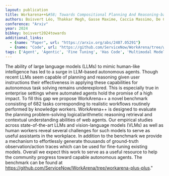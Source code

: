 ```yaml
---
layout: publication
title: Workarena++&#58; Towards Compositional Planning And Reasoning-based Common Knowledge Work Tasks
authors: Boisvert Léo, Thakkar Megh, Gasse Maxime, Caccia Massimo, De Chezelles Thibault Le Sellier, Cappart Quentin, Chapados Nicolas, Lacoste Alexandre, Drouin Alexandre
conference: "Arxiv"
year: 2024
bibkey: boisvert2024towards
additional_links:
  - {name: "Paper", url: "https://arxiv.org/abs/2407.05291"}
  - {name: "Code", url: "https://github.com/ServiceNow/WorkArena/tree/workarena-plus-plus"}
tags: ['Agent', 'Agentic', 'Fine Tuning', 'Has Code', 'Multimodal Models', 'Pretraining Methods', 'Tools', 'Training Techniques']
---
```

The ability of large language models (LLMs) to mimic human-like intelligence has led to a surge in LLM-based autonomous agents. Though recent LLMs seem capable of planning and reasoning given user instructions their effectiveness in applying these capabilities for autonomous task solving remains underexplored. This is especially true in enterprise settings where automated agents hold the promise of a high impact. To fill this gap we propose WorkArena++ a novel benchmark consisting of 682 tasks corresponding to realistic workflows routinely performed by knowledge workers. WorkArena++ is designed to evaluate the planning problem-solving logical/arithmetic reasoning retrieval and contextual understanding abilities of web agents. Our empirical studies across state-of-the-art LLMs and vision-language models (VLMs) as well as human workers reveal several challenges for such models to serve as useful assistants in the workplace. In addition to the benchmark we provide a mechanism to effortlessly generate thousands of ground-truth observation/action traces which can be used for fine-tuning existing models. Overall we expect this work to serve as a useful resource to help the community progress toward capable autonomous agents. The benchmark can be found at https://github.com/ServiceNow/WorkArena/tree/workarena-plus-plus."
